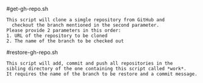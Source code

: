 #get-gh-repo.sh

	This script will clone a simgle repository from GitHub and
	  checkout the branch mentioned in the second parameter.
	Please provide 2 parameters in this order:
	1. URL of the repository to be cloned
	2. The name of the branch to be checked out
	
#restore-gh-repo.sh

    This script will add, commit and push all repositories in the
    sibling directory of the one containing this script called *work*.
    It requires the name of the branch to be restore and a commit message.